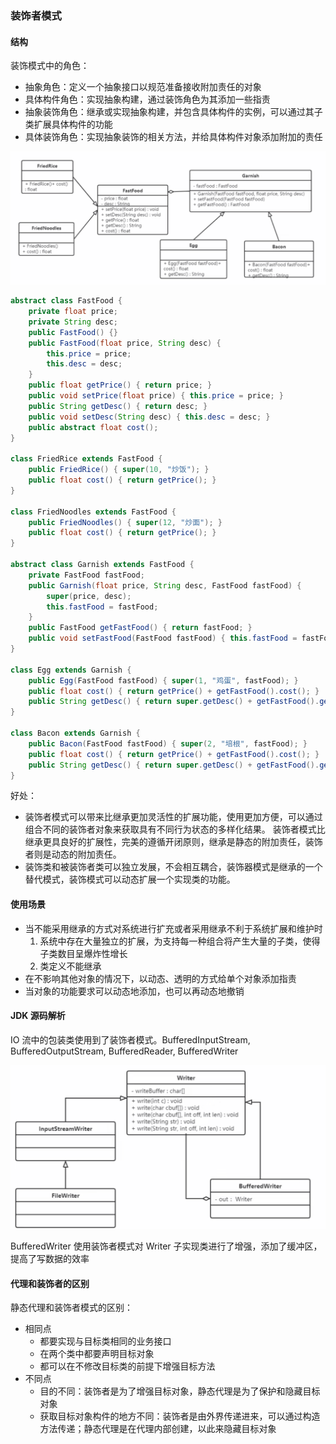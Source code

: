 ### 装饰者模式

#### 结构

装饰模式中的角色：
- 抽象角色：定义一个抽象接口以规范准备接收附加责任的对象
- 具体构件角色：实现抽象构建，通过装饰角色为其添加一些指责
- 抽象装饰角色：继承或实现抽象构建，并包含具体构件的实例，可以通过其子类扩展具体构件的功能
- 具体装饰角色：实现抽象装饰的相关方法，并给具体构件对象添加附加的责任

<img src="images/装饰者模式类图.jpeg"/>

```java
abstract class FastFood {
    private float price;
    private String desc;
    public FastFood() {}
    public FastFood(float price, String desc) {
        this.price = price;
        this.desc = desc;
    }
    public float getPrice() { return price; }
    public void setPrice(float price) { this.price = price; }
    public String getDesc() { return desc; }
    public void setDesc(String desc) { this.desc = desc; }
    public abstract float cost();
}

class FriedRice extends FastFood {
    public FriedRice() { super(10, "炒饭"); }
    public float cost() { return getPrice(); }
}

class FriedNoodles extends FastFood {
    public FriedNoodles() { super(12, "炒面"); }
    public float cost() { return getPrice(); }
}

abstract class Garnish extends FastFood {
    private FastFood fastFood;
    public Garnish(float price, String desc, FastFood fastFood) {
        super(price, desc);
        this.fastFood = fastFood;
    }
    public FastFood getFastFood() { return fastFood; }
    public void setFastFood(FastFood fastFood) { this.fastFood = fastFood; }
}

class Egg extends Garnish {
    public Egg(FastFood fastFood) { super(1, "鸡蛋", fastFood); }
    public float cost() { return getPrice() + getFastFood().cost(); }
    public String getDesc() { return super.getDesc() + getFastFood().getDesc(); }
}

class Bacon extends Garnish {
    public Bacon(FastFood fastFood) { super(2, "培根", fastFood); }
    public float cost() { return getPrice() + getFastFood().cost(); }
    public String getDesc() { return super.getDesc() + getFastFood().getDesc(); }
}
```

好处：
- 装饰者模式可以带来比继承更加灵活性的扩展功能，使用更加方便，可以通过组合不同的装饰者对象来获取具有不同行为状态的多样化结果。
装饰者模式比继承更具良好的扩展性，完美的遵循开闭原则，继承是静态的附加责任，装饰者则是动态的附加责任。
- 装饰类和被装饰者类可以独立发展，不会相互耦合，装饰器模式是继承的一个替代模式，装饰模式可以动态扩展一个实现类的功能。

#### 使用场景
- 当不能采用继承的方式对系统进行扩充或者采用继承不利于系统扩展和维护时
  1. 系统中存在大量独立的扩展，为支持每一种组合将产生大量的子类，使得子类数目呈爆炸性增长
  2. 类定义不能继承
- 在不影响其他对象的情况下，以动态、透明的方式给单个对象添加指责
- 当对象的功能要求可以动态地添加，也可以再动态地撤销

#### JDK 源码解析

IO 流中的包装类使用到了装饰者模式。BufferedInputStream, BufferedOutputStream, BufferedReader, BufferedWriter

<img src="images/BufferedWriter装饰者模式.jpeg"/>

BufferedWriter 使用装饰者模式对 Writer 子实现类进行了增强，添加了缓冲区，提高了写数据的效率

#### 代理和装饰者的区别

静态代理和装饰者模式的区别：
- 相同点
  - 都要实现与目标类相同的业务接口
  - 在两个类中都要声明目标对象
  - 都可以在不修改目标类的前提下增强目标方法
- 不同点
  - 目的不同：装饰者是为了增强目标对象，静态代理是为了保护和隐藏目标对象
  - 获取目标对象构件的地方不同：装饰者是由外界传递进来，可以通过构造方法传递；静态代理是在代理内部创建，以此来隐藏目标对象




